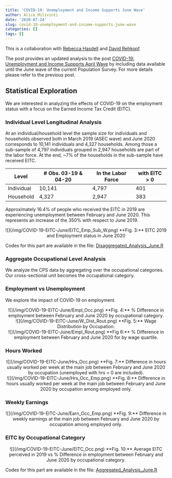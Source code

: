 ```yaml
---
title: 'COVID-19: Unemployment and Income Supports June Wave'
author: Alice Milivinti
date: '2020-07-24'
slug: covid-19-unemployment-and-income-supports-june-wave
categories: []
tags: []
---
```


This is a collaboration with [Rebecca Hasdell](https://scholar.google.com/citations?user=GP4jjpIAAAAJ&hl=en) and [David Rehkopf](https://scholar.google.com/citations?user=85mEA54AAAAJ&hl=en).

The post provides an updated analysis to the post [COVID-19: Unemployment and Income Supports April Wave](https://aliceindataland.rbind.io/posts/covid-19-unemployment-and-income-supports/) by including data available until the June wave of the current Population Survey. For more details please refer to the previous post.


## Statistical Exploration
We are interested in analyzing the effects of COVID-19 on the employment status with a focus on the Earned Income Tax Credit (EITC). 

### Individual Level Longitudinal Analysis
At an individual/household level the sample size for individuals and households observed both in March 2019 (ASEC wave) and June 2020  corresponds to 10,141 individuals and 4,327 households. Among those a sub-sample of 4,797 individuals grouped in 2,947 households are part of the labor force. At the end, ~7% of the households in the sub-sample have received EITC.


|   Level    | # Obs. 03-19 & 04-20 | In the Labor Force | with EITC > 0 |
|------------|----------------------|--------------------|---------------|
| Individual |        10,141        |        4,797       |      401      |         
| Household  |         4,327        |        2,947       |      383      |

Approximately 16.4% of people who received the EITC in 2019 are experiencing unemployment between February and June 2020. This represents an increase of the 350% with respect to June 2019.

<center>
![](/img/COVID-19-EITC-June/EITC_Emp_Sub_W.png)
**Fig. 3:** EITC 2019 and Employment status in June 2020
</center>


Codes for this part are available in the file: [Disaggregated_Analysis_June.R](https://github.com/alice1020/COVID-unemployment-and-income-supports/blob/master/Disaggregated_Analysis_June.R)


### Aggregate Occupational Level Analysis

We analyze the CPS data by aggregating over the occupational categories. Our cross-sectional unit becomes the occupational category. 

### Employment vs Unemployment

We explore the impact of COVID-19 on employment. 
<center>
![](/img/COVID-19-EITC-June/Empl_Occ.png)
**Fig. 4:** % Difference in employment between February and June 2020 by occupational category.
</center>

<center>
![](/img/COVID-19-EITC-June/W_Dist_Rout.png)
**Fig. 5:** Wage Distribution by Occupation.
</center>

<center>
![](/img/COVID-19-EITC-June/Empl_Rout.png)
**Fig 6:** % Difference in employment between February and June 2020 for by wage quartile. 
</center>

###  Hours Worked

<center>
![](/img/COVID-19-EITC-June/Hrs_Occ.png)
**Fig. 7:** Difference in hours usually worked per week at the main job between February and June 2020 by occupation (unemployed with hrs = 0 are included).
</center>

<center>
![](/img/COVID-19-EITC-June/Hrs_Occ_Emp.png)
**Fig. 8:** Difference in hours usually worked per week at the main job between February and June 2020 by occupation among employed only.
</center>

### Weekly Earnings

<center>
![](/img/COVID-19-EITC-June/Earn_Occ_Emp.png)
**Fig. 9:** Difference in weekly earnings at the main job between February and June 2020 by occupation among employed only.
</center>


### EITC by Occupational Category
  
<center>
![](/img/COVID-19-EITC-June/EITC_Occ.png)
**Fig. 10:** Average EITC perceived in 2019 vs % Difference in employment between February and June 2020 by occupational category.
</center>

Codes for this part are available in the file: [Aggregated_Analysis_June.R](https://github.com/alice1020/COVID-unemployment-and-income-supports/blob/master/Aggregated_Analysis_June.R)


  



